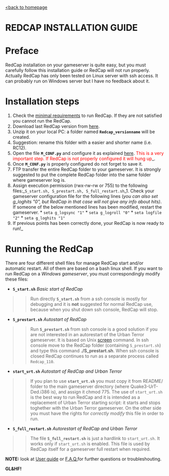 [<back to homepage](http://code.google.com/p/redcap/)
# REDCAP INSTALLATION GUIDE #

# Preface #
RedCap installation on your gameserver is quite easy, but you must carefully follow this installation guide or RedCap will not run properly.
Actually RedCap has only been tested on Linux server with ssh access. It can probably run on Windows server but I have no feedback about it.

# Installation steps #
  1. Check the [minimal requirements](http://code.google.com/p/redcap/wiki/RedCap) to run RedCap. If they are not satisfied you cannot run the RedCap.
  1. Download last RedCap version from [here](http://code.google.com/p/redcap/downloads/list).
  1. Unzip it on your local PC: a folder named **`Redcap_versionname`** will be created.
  1. Suggestion: rename this folder with a easier and shorter name (i.e. RC12).
  1. Open the file **`M_CONF.py`** and configure it as explained [here](http://code.google.com/p/redcap/wiki/RedCap_config_file). <font color='red'>This is a very important step. If RedCap is not properly configured it will hung up</font>_.
  1. Once **`M_CONF.py`** is properly configured do not forget to save it.
  1. FTP transfer the entire RedCap folder to your gameserver. It is strongly suggested to put the complete RedCap folder into the same folder where gameserver log is.
  1. Assign execution permission (rwx-rw-rw or 755) to the following files:_`S_start.sh, S_prestart.sh, S_full_restart.sh`_1. Check your gameserver configuration file for the following lines (_you can also set g\_loghits "0", but RedCap in that case will not give any info about hits)_. If someone of the below mentioned lines has been modified, restart the gameserver.
    * `seta g_logsync "1"`
    * `seta g_logroll "0"`
    * `seta logfile "2"`
    * `seta g_loghits "1"`
  1. If previous points has been correctly done, your RedCap is now ready to run!_

# Running the RedCap #
There are four different shell files for manage RedCap start and/or automatic restart. All of them are based on a bash linux shell. If you want to run RedCap on a _Windows gameserver_, you must correspondingly modify these files:

  * **`S_start.sh`** _Basic start of RedCap_
> > Run directly **`S_start.sh`** from a ssh console is mostly for debugging and it is **not** suggested for normal RedCap use, because when you shut down ssh console, RedCap will stop.

  * **`S_prestart.sh`** _Autostart of RedCap_
> > Run **`S_prestart.sh`** from ssh console is a good solution if you are not interested in an autorestart of the Urban Terror gameserver. It is based on Unix [screen](http://ss64.com/bash/screen.html) command. In ssh console move to the RedCap folder (containing `S_prestart.sh`) and type this command **./S\_prestart.sh**. When ssh console is closed RedCap continues to run as a separate process called  `Redcap_110`.

  * **`start_urt.sh`** _Autostart of RedCap and Urban Terror_
> > If you plan to use **`start_urt.sh`** you must copy it from README/ folder to the main gameserver directory (where Quake3-UrT-Ded.i386 is), and assign it chmod 775. The use of `start_urt.sh` is the best way to run RedCap and it is intended as a replacement of Urban Terror starting script: it starts and stops toghether with the Urban Terror gameserver. On the other side you must have the rights for _correctly modify_ this file in order to run.

  * **`S_full_restart.sh`** _Autorestart of RedCap and Urban Terror_
> > The file **`S_full_restart.sh`** is just a hardlink to `start_urt.sh`. It works only if `start_urt.sh` is enabled. This file is used by RedCap itself for a gameserver full restart when required.

**NOTE:** look at [User guide](RedCap_User_guide.md) or [F.A.Q.](FrequentlyAskedQuestions.md)for further questions or troubleshouting.

**GL&HF!**